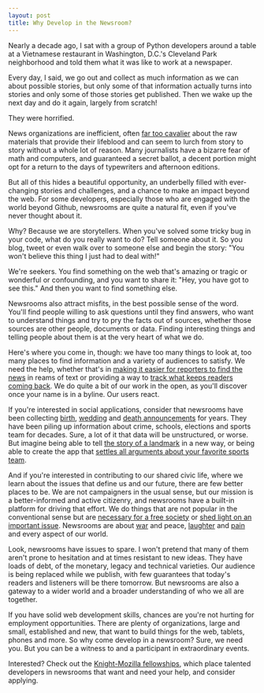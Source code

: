 ```yaml
---
layout: post
title: Why Develop in the Newsroom?
---
```


Nearly a decade ago, I sat with a group of Python developers around a table at a Vietnamese restaurant in Washington, D.C.'s Cleveland Park neighborhood and told them what it was like to work at a newspaper.

Every day, I said, we go out and collect as much information as we can about possible stories, but only some of that information actually turns into stories and only some of those stories get published. Then we wake up the next day and do it again, largely from scratch!

They were horrified.

News organizations are inefficient, often [far too cavalier](http://thescoop.org/thefix/the-information-gap/) about the raw materials that provide their lifeblood and can seem to lurch from story to story without a whole lot of reason. Many journalists have a bizarre fear of math and computers, and guaranteed a secret ballot, a decent portion might opt for a return to the days of typewriters and afternoon editions.

But all of this hides a beautiful opportunity, an underbelly filled with ever-changing stories and challenges, and a chance to make an impact beyond the web. For some developers, especially those who are engaged with the world beyond Github, newsrooms are quite a natural fit, even if you've never thought about it.

Why? Because we are storytellers. When you've solved some tricky bug in your code, what do you really want to do? Tell someone about it. So you blog, tweet or even walk over to someone else and begin the story: "You won't believe this thing I just had to deal with!"

We're seekers. You find something on the web that's amazing or tragic or wonderful or confounding, and you want to share it: "Hey, you have got to see this." And then you want to find something else.

Newsrooms also attract misfits, in the best possible sense of the word. You'll find people willing to ask questions until they find answers, who want to understand things and try to pry the facts out of sources, whether those sources are other people, documents or data. Finding interesting things and telling people about them is at the very heart of what we do.

Here's where you come in, though: we have too many things to look at, too many places to find information and a variety of audiences to satisfy. We need the help, whether that's in [making it easier for reporters to find the news](http://thescoop.org/thefix/better-tools/) in reams of text or providing a way to [track what keeps readers coming back](http://brianabelson.com/open-news/2013/03/18/A-Metric-For-News-Apps.html). We do quite a bit of our work in the open, as you'll discover once your name is in a byline. Our users react.

If you're interested in social applications, consider that newsrooms have been collecting [birth](http://tdn.com/lifestyles/announcements/births/), [wedding](http://www.nytimes.com/pages/fashion/weddings/index.html) and [death announcements](http://www.detroitnews.com/section/OBITUARIES) for years. They have been piling up information about crime, schools, elections and sports team for decades. Sure, a lot of it that data will be unstructured, or worse. But imagine being able to tell [the story of a landmark](http://projects.latimes.com/hollywood/star-walk/) in a new way, or being able to create the app that [settles all arguments about your favorite sports team](http://projects.latimes.com/lakers/).

And if you're interested in contributing to our shared civic life, where we learn about the issues that define us and our future, there are few better places to be. We are not campaigners in the usual sense, but our mission is a better-informed and active citizenry, and newsrooms have a built-in platform for driving that effort. We do things that are not popular in the conventional sense but are [necessary for a free society](http://projects.nytimes.com/guantanamo) or [shed light on an important issue](http://projects.nytimes.com/toxic-waters). Newsrooms are about [war](http://apps.beta620.nytimes.com/timesmachine/1914/06/29/issue.html) and peace, [laughter](http://apps.npr.org/arrested-development/) and [pain](http://crime.chicagotribune.com/chicago/homicides) and every aspect of our world.

Look, newsrooms have issues to spare. I won't pretend that many of them aren't prone to hesitation and at times resistant to new ideas. They have loads of debt, of the monetary, legacy and technical varieties. Our audience is being replaced while we publish, with few guarantees that today's readers and listeners will be there tomorrow. But newsrooms are also a gateway to a wider world and a broader understanding of who we all are together.

If you have solid web development skills, chances are you're not hurting for employment opportunities. There are plenty of organizations, large and small, established and new, that want to build things for the web, tablets, phones and more. So why come develop in a newsroom? Sure, we need you. But you can be a witness to and a participant in extraordinary events.

Interested? Check out the [Knight-Mozilla fellowships](http://www.mozillaopennews.org/fellowships/), which place talented developers in newsrooms that want and need your help, and consider applying.